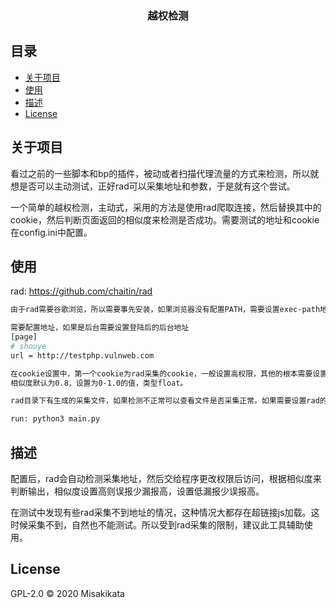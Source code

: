   <h3 align="center">越权检测</h3>

## 目录

* [关于项目](#关于项目)
* [使用](#使用)
* [描述](#描述)
* [License](#license)

## 关于项目

看过之前的一些脚本和bp的插件，被动或者扫描代理流量的方式来检测，所以就想是否可以主动测试，正好rad可以采集地址和参数，于是就有这个尝试。

一个简单的越权检测，主动式，采用的方法是使用rad爬取连接，然后替换其中的cookie，然后判断页面返回的相似度来检测是否成功。需要测试的地址和cookie在config.ini中配置。

## 使用

rad: https://github.com/chaitin/rad

```sh
由于rad需要谷歌浏览，所以需要事先安装，如果浏览器没有配置PATH，需要设置exec-path地址

需要配置地址，如果是后台需要设置登陆后的后台地址
[page]
# shouye
url = http://testphp.vulnweb.com

在cookie设置中，第一个cookie为rad采集的cookie，一般设置高权限，其他的根本需要设置需要的权限即可。
相似度默认为0.8，设置为0-1.0的值，类型float。

rad目录下有生成的采集文件，如果检测不正常可以查看文件是否采集正常。如果需要设置rad的配置，修改目录下的rad_config.yml.sample文件，后续的配置文件根据此修改来。

run: python3 main.py
```

## 描述

配置后，rad会自动检测采集地址，然后交给程序更改权限后访问，根据相似度来判断输出，相似度设置高则误报少漏报高，设置低漏报少误报高。

在测试中发现有些rad采集不到地址的情况，这种情况大都存在超链接js加载。这时候采集不到，自然也不能测试。所以受到rad采集的限制，建议此工具辅助使用。

## License

GPL-2.0 © 2020 Misakikata
